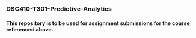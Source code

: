 ### DSC410-T301-Predictive-Analytics

#### This repository is to be used for assignment submissions for the course referenced above.
